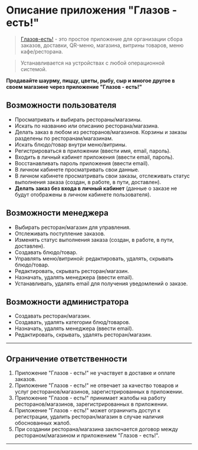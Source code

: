 # **Описание приложения "Глазов - есть!"**

> [Глазов-есть!](https://glazovest.ru/) - это простое приложение для организации сбора заказов, доставки, QR-меню, магазина, витрины товаров, меню кафе/ресторана.

> Устанавливается на устройствах с любой операционной системой.

**Продавайте шаурму, пиццу, цветы, рыбу, сыр и многое другое в своем магазине через приложение "Глазов - есть!"**

## Возможности пользователя

* Просматривать и выбирать рестораны/магазины.
* Искать по названию или описанию ресторана/магазина.
* Делать заказ в любом из ресторанов/магазинов. Корзины и заказы разделены по ресторанам/магазинам.
* Искать блюдо/товар внутри меню/витрины.
* Регистрироваться в приложении (ввести имя, email, пароль).
* Входить в личный кабинет приложения (ввести email, пароль).
* Восстанавливать пароль приложения (ввести email).
* В личном кабинете просматривать свои данные.
* В личном кабинете просматривать свои заказы, отслеживать статус выполнения заказа (создан, в работе, в пути, доставлен).
* **Делать заказ без входа в личный кабинет** (данные о заказе не будут отображены в личном кабинете пользователя).

## Возможности менеджера

* Выбирать ресторан/магазин для управления.
* Отслеживать поступление заказов.
* Изменять статус выполнения заказа (создан, в работе, в пути, доставлен).
* Создавать блюдо/товар.
* Управлять меню/витриной: редактировать, удалять, скрывать блюдо/товар.
* Редактировать, скрывать ресторан/магазин.
* Назначать, удалять менеджера (ввести email).
* Устанавливать, удалять email для получения уведомлений о заказе.

## Возможности администратора

* Создавать ресторан/магазин.
* Создавать, удалять категории блюд/товаров.
* Назначать, удалять менеджера (ввести email).
* Редактировать, скрывать, удалять ресторан/магазин.

---

## Ограничение ответственности

1. Приложение "Глазов - есть!" не участвует в доставке и оплате заказов.
2. Приложение "Глазов - есть!" не отвечает за качество товаров и услуг ресторанов/магазинов, зарегистрированных в приложении.
3. Приложение "Глазов - есть!" принимает жалобы на работу ресторанов/магазинов, зарегистрированных в приложении.
4. Приложение "Глазов - есть!" может ограничить доступ к регистрации, удалить ресторан/магазин в случае наличия обоснованных жалоб.
5. При создании ресторана/магазина заключается договор между рестораном/магазином и приложением "Глазов - есть!".

---
